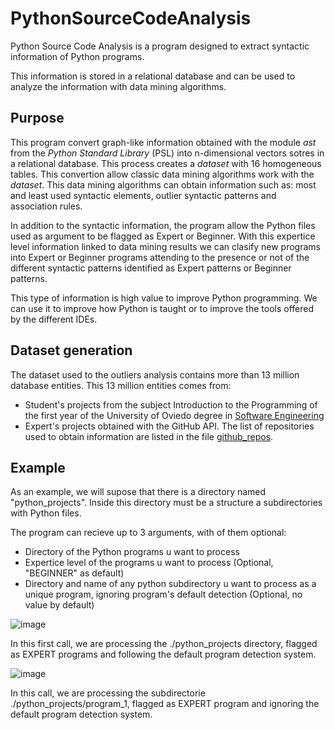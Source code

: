 # PythonSourceCodeAnalysis
Python Source Code Analysis is a program designed to extract syntactic information of Python programs.

This information is stored in a relational database and can be used to analyze the information with data mining algorithms.

## Purpose
This program convert graph-like information obtained with the module _ast_ from the _Python Standard Library_ (PSL) into n-dimensional vectors sotres in a relational database. This process creates a _dataset_ with 16 homogeneous tables. 
This convertion allow classic data mining algorithms work with the _dataset_. This data mining algorithms can obtain information such as: most and least used syntactic elements, outlier syntactic patterns and association rules.

In addition to the syntactic information, the program allow the Python files used as argument to be flagged as Expert or Beginner. With this expertice level information linked to data mining results we can clasify new programs into Expert or Beginner programs attending to the presence or not of the different syntactic patterns identified as Expert patterns or Beginner patterns.

This type of information is high value to improve Python programming. We can use it to improve how Python is taught or to improve the tools offered by the different IDEs.

## Dataset generation
The dataset used to the outliers analysis contains more than 13 million database entities. This 13 million entities comes from:
- Student's projects from the subject Introduction to the Programming of the first year of the University of Oviedo degree in [Software Engineering](https://www.uniovi.es/estudia/grados/ingenieria/informaticasoftware)
- Expert's projects obtained with the GitHub API. The list of repositories used to obtain information are listed in the file [github_repos](https://github.com/ComputationalReflection/PythonSourceCodeAnalysis/blob/6444e0ecc23411c7e8a5ed6fdf959572d96a0ac5/github_repos).

## Example
As an example, we will supose that there is a directory named "python_projects". Inside this directory must be a structure a subdirectories with Python files.

The program can recieve up to 3 arguments, with of them optional:
- Directory of the Python programs u want to process
- Expertice level of the programs u want to process (Optional, "BEGINNER" as default)
- Directory and name of any python subdirectory u want to process as a unique program, ignoring program's default detection (Optional, no value by default)

![image](https://github.com/ComputationalReflection/PythonSourceCodeAnalysis/assets/98962592/3985466c-a67b-48a1-a64b-c99f17e8e199)

In this first call, we are processing the ./python_projects directory, flagged as EXPERT programs and following the default program detection system.

![image](https://github.com/ComputationalReflection/PythonSourceCodeAnalysis/assets/98962592/36c9d9f8-9a1b-4015-8b8a-582c3a0a8661)

In this call, we are processing the subdirectorie ./python_projects/program_1, flagged as EXPERT program and ignoring the default program detection system.




